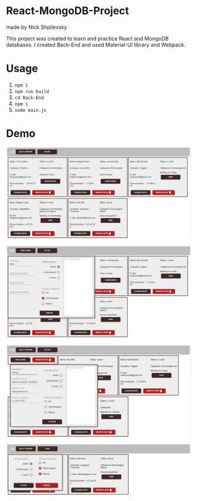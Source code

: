 # React-MongoDB-Project
made by Nick Shpilevsky

This project was created to learn and practice React and MongoDB databases. 
I created Back-End and used Material-UI library and Webpack.

# Usage
1. ```npm i```
2. ```npm run build```
3. ```cd Back-End```
4. ```npm i```
5. ```node main.js```

# Demo
![photo](screenshots/1.PNG)

![photo](screenshots/2.PNG)

![photo](screenshots/3.PNG)

![photo](screenshots/4.PNG)
